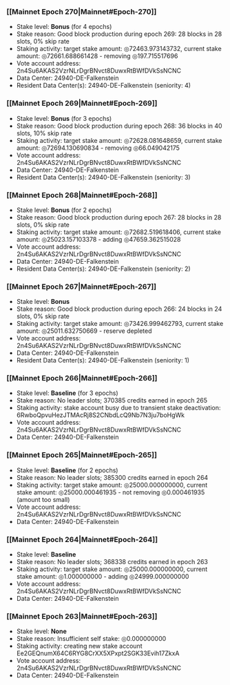 ### [[Mainnet Epoch 270|Mainnet#Epoch-270]]
* Stake level: **Bonus** (for 4 epochs)
* Stake reason: Good block production during epoch 269: 28 blocks in 28 slots, 0% skip rate
* Staking activity: target stake amount: ◎72463.973143732, current stake amount: ◎72661.688661428 - removing ◎197.715517696
* Vote account address: 2n4Su6AKAS2VzrNLrDgrBNvct8DuwxRtBWfDVkSsNCNC
* Data Center: 24940-DE-Falkenstein
* Resident Data Center(s): 24940-DE-Falkenstein (seniority: 4)
### [[Mainnet Epoch 269|Mainnet#Epoch-269]]
* Stake level: **Bonus** (for 3 epochs)
* Stake reason: Good block production during epoch 268: 36 blocks in 40 slots, 10% skip rate
* Staking activity: target stake amount: ◎72628.081648659, current stake amount: ◎72694.130690834 - removing ◎66.049042175
* Vote account address: 2n4Su6AKAS2VzrNLrDgrBNvct8DuwxRtBWfDVkSsNCNC
* Data Center: 24940-DE-Falkenstein
* Resident Data Center(s): 24940-DE-Falkenstein (seniority: 3)
### [[Mainnet Epoch 268|Mainnet#Epoch-268]]
* Stake level: **Bonus** (for 2 epochs)
* Stake reason: Good block production during epoch 267: 28 blocks in 28 slots, 0% skip rate
* Staking activity: target stake amount: ◎72682.519618406, current stake amount: ◎25023.157103378 - adding ◎47659.362515028
* Vote account address: 2n4Su6AKAS2VzrNLrDgrBNvct8DuwxRtBWfDVkSsNCNC
* Data Center: 24940-DE-Falkenstein
* Resident Data Center(s): 24940-DE-Falkenstein (seniority: 2)
### [[Mainnet Epoch 267|Mainnet#Epoch-267]]
* Stake level: **Bonus**
* Stake reason: Good block production during epoch 266: 24 blocks in 24 slots, 0% skip rate
* Staking activity: target stake amount: ◎73426.999462793, current stake amount: ◎25011.632750669 - reserve depleted
* Vote account address: 2n4Su6AKAS2VzrNLrDgrBNvct8DuwxRtBWfDVkSsNCNC
* Data Center: 24940-DE-Falkenstein
* Resident Data Center(s): 24940-DE-Falkenstein (seniority: 1)
### [[Mainnet Epoch 266|Mainnet#Epoch-266]]
* Stake level: **Baseline** (for 3 epochs)
* Stake reason: No leader slots; 370385 credits earned in epoch 265
* Staking activity: stake account busy due to transient stake deactivation: 6RwboQpvuHezJTMAcRj8S2CNbdLcQ9Nb7N3ju7boHgWk
* Vote account address: 2n4Su6AKAS2VzrNLrDgrBNvct8DuwxRtBWfDVkSsNCNC
* Data Center: 24940-DE-Falkenstein
### [[Mainnet Epoch 265|Mainnet#Epoch-265]]
* Stake level: **Baseline** (for 2 epochs)
* Stake reason: No leader slots; 385300 credits earned in epoch 264
* Staking activity: target stake amount: ◎25000.000000000, current stake amount: ◎25000.000461935 - not removing ◎0.000461935 (amount too small)
* Vote account address: 2n4Su6AKAS2VzrNLrDgrBNvct8DuwxRtBWfDVkSsNCNC
* Data Center: 24940-DE-Falkenstein
### [[Mainnet Epoch 264|Mainnet#Epoch-264]]
* Stake level: **Baseline**
* Stake reason: No leader slots; 368338 credits earned in epoch 263
* Staking activity: target stake amount: ◎25000.000000000, current stake amount: ◎1.000000000 - adding ◎24999.000000000
* Vote account address: 2n4Su6AKAS2VzrNLrDgrBNvct8DuwxRtBWfDVkSsNCNC
* Data Center: 24940-DE-Falkenstein
### [[Mainnet Epoch 263|Mainnet#Epoch-263]]
* Stake level: **None**
* Stake reason: Insufficient self stake: ◎0.000000000
* Staking activity: creating new stake account Ee2GEQnumX64C6RYG8CrXX5XPxpt2SGK33Evih17ZkxA
* Vote account address: 2n4Su6AKAS2VzrNLrDgrBNvct8DuwxRtBWfDVkSsNCNC
* Data Center: 24940-DE-Falkenstein